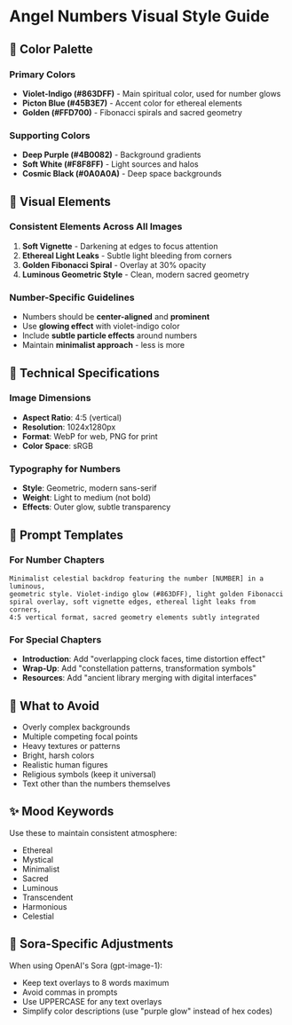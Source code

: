 # Angel Numbers Visual Style Guide

## 🎨 Color Palette

### Primary Colors
- **Violet-Indigo (#863DFF)** - Main spiritual color, used for number glows
- **Picton Blue (#45B3E7)** - Accent color for ethereal elements
- **Golden (#FFD700)** - Fibonacci spirals and sacred geometry

### Supporting Colors
- **Deep Purple (#4B0082)** - Background gradients
- **Soft White (#F8F8FF)** - Light sources and halos
- **Cosmic Black (#0A0A0A)** - Deep space backgrounds

## 🌟 Visual Elements

### Consistent Elements Across All Images
1. **Soft Vignette** - Darkening at edges to focus attention
2. **Ethereal Light Leaks** - Subtle light bleeding from corners
3. **Golden Fibonacci Spiral** - Overlay at 30% opacity
4. **Luminous Geometric Style** - Clean, modern sacred geometry

### Number-Specific Guidelines
- Numbers should be **center-aligned** and **prominent**
- Use **glowing effect** with violet-indigo color
- Include **subtle particle effects** around numbers
- Maintain **minimalist approach** - less is more

## 📐 Technical Specifications

### Image Dimensions
- **Aspect Ratio**: 4:5 (vertical)
- **Resolution**: 1024x1280px
- **Format**: WebP for web, PNG for print
- **Color Space**: sRGB

### Typography for Numbers
- **Style**: Geometric, modern sans-serif
- **Weight**: Light to medium (not bold)
- **Effects**: Outer glow, subtle transparency

## 🎯 Prompt Templates

### For Number Chapters
```
Minimalist celestial backdrop featuring the number [NUMBER] in a luminous, 
geometric style. Violet-indigo glow (#863DFF), light golden Fibonacci 
spiral overlay, soft vignette edges, ethereal light leaks from corners, 
4:5 vertical format, sacred geometry elements subtly integrated
```

### For Special Chapters
- **Introduction**: Add "overlapping clock faces, time distortion effect"
- **Wrap-Up**: Add "constellation patterns, transformation symbols"
- **Resources**: Add "ancient library merging with digital interfaces"

## 🚫 What to Avoid

- Overly complex backgrounds
- Multiple competing focal points
- Heavy textures or patterns
- Bright, harsh colors
- Realistic human figures
- Religious symbols (keep it universal)
- Text other than the numbers themselves

## ✨ Mood Keywords

Use these to maintain consistent atmosphere:
- Ethereal
- Mystical
- Minimalist
- Sacred
- Luminous
- Transcendent
- Harmonious
- Celestial

## 🔄 Sora-Specific Adjustments

When using OpenAI's Sora (gpt-image-1):
- Keep text overlays to 8 words maximum
- Avoid commas in prompts
- Use UPPERCASE for any text overlays
- Simplify color descriptions (use "purple glow" instead of hex codes)